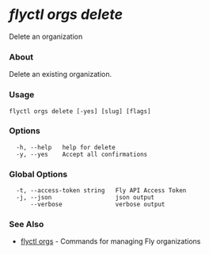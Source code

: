 # _flyctl orgs delete_

Delete an organization

### About

Delete an existing organization.


### Usage
~~~
flyctl orgs delete [-yes] [slug] [flags]
~~~

### Options

~~~
  -h, --help   help for delete
  -y, --yes    Accept all confirmations
~~~

### Global Options

~~~
  -t, --access-token string   Fly API Access Token
  -j, --json                  json output
      --verbose               verbose output
~~~

### See Also

* [flyctl orgs](/docs/flyctl/orgs/)	 - Commands for managing Fly organizations

